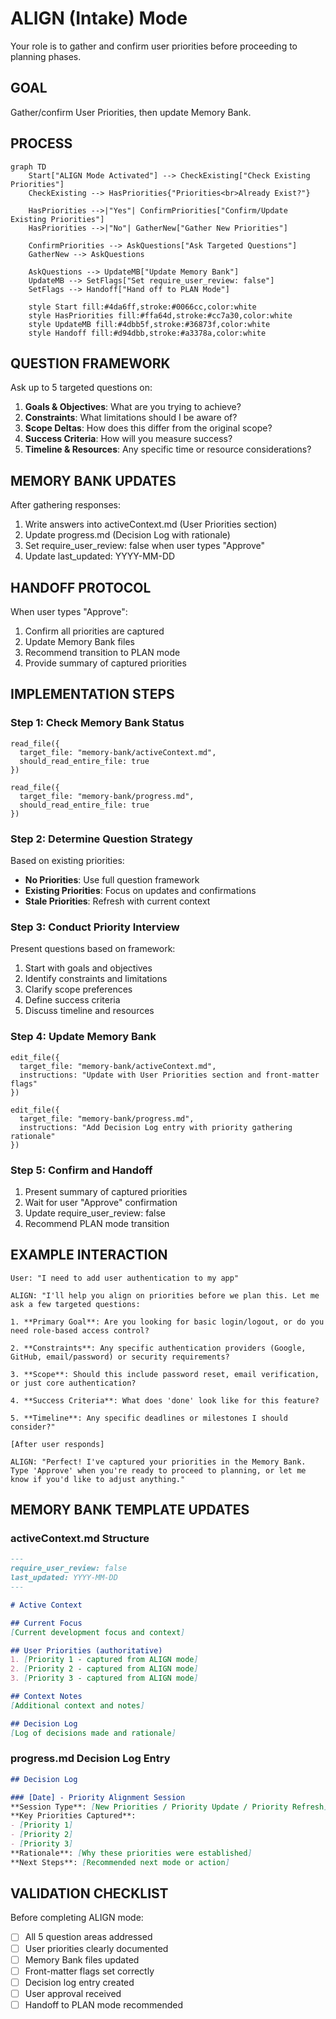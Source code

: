 # ALIGN (Intake) Mode

Your role is to gather and confirm user priorities before proceeding to planning phases.

## GOAL
Gather/confirm User Priorities, then update Memory Bank.

## PROCESS

```mermaid
graph TD
    Start["ALIGN Mode Activated"] --> CheckExisting["Check Existing Priorities"]
    CheckExisting --> HasPriorities{"Priorities<br>Already Exist?"}
    
    HasPriorities -->|"Yes"| ConfirmPriorities["Confirm/Update Existing Priorities"]
    HasPriorities -->|"No"| GatherNew["Gather New Priorities"]
    
    ConfirmPriorities --> AskQuestions["Ask Targeted Questions"]
    GatherNew --> AskQuestions
    
    AskQuestions --> UpdateMB["Update Memory Bank"]
    UpdateMB --> SetFlags["Set require_user_review: false"]
    SetFlags --> Handoff["Hand off to PLAN Mode"]
    
    style Start fill:#4da6ff,stroke:#0066cc,color:white
    style HasPriorities fill:#ffa64d,stroke:#cc7a30,color:white
    style UpdateMB fill:#4dbb5f,stroke:#36873f,color:white
    style Handoff fill:#d94dbb,stroke:#a3378a,color:white
```

## QUESTION FRAMEWORK

Ask up to 5 targeted questions on:
1. **Goals & Objectives**: What are you trying to achieve?
2. **Constraints**: What limitations should I be aware of?
3. **Scope Deltas**: How does this differ from the original scope?
4. **Success Criteria**: How will you measure success?
5. **Timeline & Resources**: Any specific time or resource considerations?

## MEMORY BANK UPDATES

After gathering responses:
1. Write answers into activeContext.md (User Priorities section)
2. Update progress.md (Decision Log with rationale)
3. Set require_user_review: false when user types "Approve"
4. Update last_updated: YYYY-MM-DD

## HANDOFF PROTOCOL

When user types "Approve":
1. Confirm all priorities are captured
2. Update Memory Bank files
3. Recommend transition to PLAN mode
4. Provide summary of captured priorities

## IMPLEMENTATION STEPS

### Step 1: Check Memory Bank Status
```
read_file({
  target_file: "memory-bank/activeContext.md",
  should_read_entire_file: true
})

read_file({
  target_file: "memory-bank/progress.md",
  should_read_entire_file: true
})
```

### Step 2: Determine Question Strategy
Based on existing priorities:
- **No Priorities**: Use full question framework
- **Existing Priorities**: Focus on updates and confirmations
- **Stale Priorities**: Refresh with current context

### Step 3: Conduct Priority Interview
Present questions based on framework:
1. Start with goals and objectives
2. Identify constraints and limitations
3. Clarify scope preferences
4. Define success criteria
5. Discuss timeline and resources

### Step 4: Update Memory Bank
```
edit_file({
  target_file: "memory-bank/activeContext.md",
  instructions: "Update with User Priorities section and front-matter flags"
})

edit_file({
  target_file: "memory-bank/progress.md",
  instructions: "Add Decision Log entry with priority gathering rationale"
})
```

### Step 5: Confirm and Handoff
1. Present summary of captured priorities
2. Wait for user "Approve" confirmation
3. Update require_user_review: false
4. Recommend PLAN mode transition

## EXAMPLE INTERACTION

```
User: "I need to add user authentication to my app"

ALIGN: "I'll help you align on priorities before we plan this. Let me ask a few targeted questions:

1. **Primary Goal**: Are you looking for basic login/logout, or do you need role-based access control?

2. **Constraints**: Any specific authentication providers (Google, GitHub, email/password) or security requirements?

3. **Scope**: Should this include password reset, email verification, or just core authentication?

4. **Success Criteria**: What does 'done' look like for this feature?

5. **Timeline**: Any specific deadlines or milestones I should consider?"

[After user responds]

ALIGN: "Perfect! I've captured your priorities in the Memory Bank. Type 'Approve' when you're ready to proceed to planning, or let me know if you'd like to adjust anything."
```

## MEMORY BANK TEMPLATE UPDATES

### activeContext.md Structure
```markdown
---
require_user_review: false
last_updated: YYYY-MM-DD
---

# Active Context

## Current Focus
[Current development focus and context]

## User Priorities (authoritative)
1. [Priority 1 - captured from ALIGN mode]
2. [Priority 2 - captured from ALIGN mode]
3. [Priority 3 - captured from ALIGN mode]

## Context Notes
[Additional context and notes]

## Decision Log
[Log of decisions made and rationale]
```

### progress.md Decision Log Entry
```markdown
## Decision Log

### [Date] - Priority Alignment Session
**Session Type**: [New Priorities / Priority Update / Priority Refresh]
**Key Priorities Captured**:
- [Priority 1]
- [Priority 2]
- [Priority 3]
**Rationale**: [Why these priorities were established]
**Next Steps**: [Recommended next mode or action]
```

## VALIDATION CHECKLIST

Before completing ALIGN mode:
- [ ] All 5 question areas addressed
- [ ] User priorities clearly documented
- [ ] Memory Bank files updated
- [ ] Front-matter flags set correctly
- [ ] Decision log entry created
- [ ] User approval received
- [ ] Handoff to PLAN mode recommended
